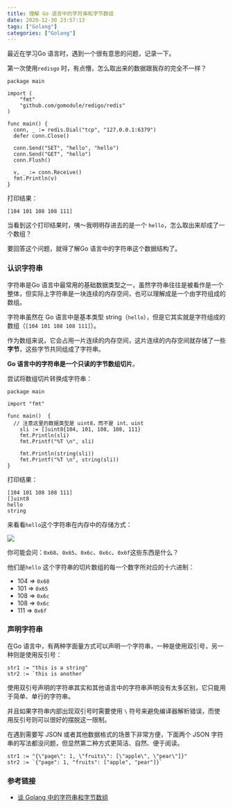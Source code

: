 ```yaml
---
title: 理解 Go 语言中的字符串和字节数组
date: 2020-12-30 23:57:13
tags: ["Golang"]
categories: ["Golang"]
---
```


最近在学习Go 语言时，遇到一个很有意思的问题，记录一下。

<!-- more -->

第一次使用`redisgo` 时，有点懵，怎么取出来的数据跟我存的完全不一样？
```
package main

import (
	"fmt"
	"github.com/gomodule/redigo/redis"
)

func main() {
  conn, _ := redis.Dial("tcp", "127.0.0.1:6379")
  defer conn.Close()
  
  conn.Send("SET", "hello", "hello")
  conn.Send("GET", "hello")
  conn.Flush()
  
  v, _ := conn.Receive()
  fmt.Println(v)
}
```

打印结果：
```
[104 101 108 108 111]
```

当看到这个打印结果时，咦～我明明存进去的是一个 `hello`，怎么取出来却成了一个数组？

要回答这个问题，就得了解Go 语言中的字符串这个数据结构了。

### 认识字符串
字符串是Go 语言中最常用的基础数据类型之一，虽然字符串往往是被看作是一个整体，但实际上字符串是一块连续的内存空间，也可以理解成是一个由字符组成的数组。

字符串虽然在 Go 语言中是基本类型 string（`hello`），但是它其实就是字符组成的数组（`[104 101 108 108 111]`）。

作为数组来说，它会占用一片连续的内存空间，这片连续的内存空间就存储了一些**字节**，这些字节共同组成了字符串。

**Go 语言中的字符串是一个只读的字节数组切片**。

尝试将数组切片转换成字符串：
```
package main

import "fmt"

func main()  {
  // 注意这里的数据类型是 uint8，而不是 int、uint
	sli := []uint8{104, 101, 108, 108, 111}
	fmt.Println(sli)
	fmt.Printf("%T \n", sli)
	
	fmt.Println(string(sli))       
	fmt.Printf("%T \n", string(sli))
}
```

打印结果：
```
[104 101 108 108 111]
[]uint8 
hello
string 
```

来看看`hello`这个字符串在内存中的存储方式：

![](https://cdn.jsdelivr.net/gh/0xAiKang/CDN/blog/images/20201230160415.png)

你可能会问：`0x68`、`0x65`、`0x6c`、`0x6c`、`0x6f`这些东西是什么？

他们是`hello` 这个字符串的切片数组的每一个数字所对应的十六进制：
* 104 => `0x68`
* 101 => `0x65`
* 108 => `0x6c`
* 108 => `0x6c`
* 111 => `0x6f`

### 声明字符串

在Go 语言中，有两种字面量方式可以声明一个字符串，一种是使用双引号，另一种则是使用反引号：
```
str1 := "this is a string"
str2 := `this is another`
```

使用双引号声明的字符串其实和其他语言中的字符串声明没有太多区别，它只能用于简单、单行的字符串。

并且如果字符串内部出现双引号时需要使用 `\` 符号来避免编译器解析错误，而使用反引号则可以很好的摆脱这一限制。

在遇到需要写 JSON 或者其他数据格式的场景下非常方便，下面两个 JSON 字符串的写法都没问题，但显然第二种方式更简洁、自然、便于阅读。
```
str1 := "{\"page\": 1, \"fruits\": [\"apple\", \"pear\"]}"
str2 := `{"page": 1, "fruits": ["apple", "pear"]}`
```

### 参考链接
* [谈 Golang 中的字符串和字节数组](https://www.infoq.cn/article/wj08lvwzu6tnkv4sidy6)
